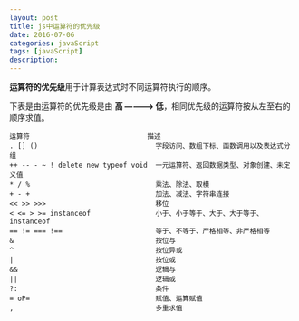 ```yaml
---
layout: post
title: js中运算符的优先级
date: 2016-07-06
categories: javaScript
tags: [javaScript]
description: 
---
```

**运算符的优先级**用于计算表达式时不同运算符执行的顺序。

下表是由运算符的优先级是由 **高 ————> 低**，相同优先级的运算符按从左至右的顺序求值。


    运算符								描述
    . [] ()								字段访问、数组下标、函数调用以及表达式分组
    ++ -- - ~ ! delete new typeof void	一元运算符、返回数据类型、对象创建、未定义值
    * / %								乘法、除法、取模
    + - +								加法、减法、字符串连接
    << >> >>>							移位
    < <= > >= instanceof				小于、小于等于、大于、大于等于、instanceof
    == != === !==						等于、不等于、严格相等、非严格相等
    &									按位与
    ^									按位异或
    |									按位或
    &&									逻辑与
    ||									逻辑或
    ?:									条件
    = oP=								赋值、运算赋值
    ,									多重求值

    


